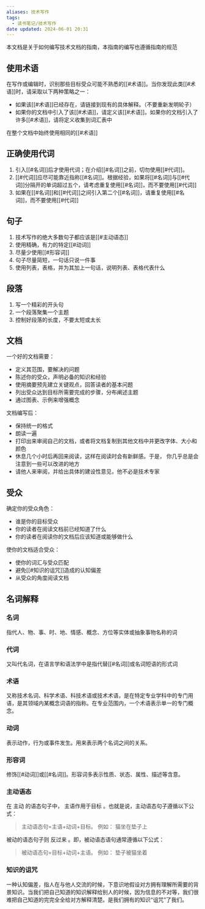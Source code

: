 ```yaml
---
aliases: 技术写作
tags:
  - 读书笔记/技术写作
date updated: 2024-06-01 20:31
---
```


本文档是关于如何编写技术文档的指南，本指南的编写也遵循指南的规范

## 使用术语

在写作或编辑时，识别那些目标受众可能不熟悉的[[#术语]]。当你发现此类[[#术语]]时，请采取以下两种策略之一：

- 如果该[[#术语]]已经存在，请链接到现有的具体解释。（不要重新发明轮子）
- 如果你的文档中引入了该[[#术语]]，请定义该[[#术语]]。如果你的文档引入了许多[[#术语]]，请将定义收集到词汇表中

在整个文档中始终使用相同的[[#术语]]

## 正确使用代词

1. 引入[[#名词]]后才使用代词；在介绍[[#名词]]之前，切勿使用[[#代词]]。
2. [[#代词]]应尽可能靠近指称[[#名词]]。根据经验，如果将[[#名词]]与[[#代词]]分隔开的单词超过五个，请考虑重复使用[[#名词]]，而不要使用[[#代词]]
3. 如果在[[#名词]]和[[#代词]]之间引入第二个[[#名词]]，请重复使用[[#名词]]，而不要使用[[#代词]]

## 句子

1. 技术写作的绝大多数句子都应该是[[#主动语态]]
2. 使用精确，有力的特定[[#动词]]
3. 尽量少使用[[#形容词]]
4. 句子尽量简短，一句话只说一件事
5. 使用列表，表格，并为其加上一句话，说明列表、表格代表什么

## 段落

1. 写一个精彩的开头句
2. 一个段落聚集一个主题
3. 控制好段落的长度，不要太短或太长

## 文档

一个好的文档需要：

- 定义其范围，要解决的问题
- 陈述你的受众，声明必备的知识和经验
- 使用摘要预先建立关键观点，回答读者的基本问题
- 列出受众达到目标所需要完成的步骤，分布阐述主题
- 通过图表、示例来增强概念

文档编写后：

- 保持统一的格式
- 朗读一遍
- 打印出来审阅自己的文档，或者将文档复制到其他文档中并更改字体、大小和颜色
- 休息几个小时后再回来阅读，这样在阅读时会有新鲜感。于是， 你几乎总是会注意到一些可以改进的地方
- 请他人来审阅，并给出具体的建设性意见，他不必是技术专家

## 受众

确定你的受众角色：

- 谁是你的目标受众
- 你的读者在阅读文档前已经知道了什么
- 你的读者在阅读你的文档后应该知道或能够做什么

使你的文档适合受众：

- 使你的词汇与受众匹配
- 避免[[#知识的诅咒]]造成的认知偏差
- 从受众的角度阅读文档

## 名词解释

### 名词

指代人、物、事、时、地、情感、概念、方位等实体或抽象事物名称的词

### 代词

又叫代名词，在语言学和语法学中是指代替[[#名词]]或名词短语的形式词

### 术语

又称技术名词、科学术语、科技术语或技术术语，是在特定专业学科中的专门用语，是其领域内某概念词语的指称。在专业范围内，一个术语表示单一的专门概念。

### 动词

表示动作，行为或事件发生。用来表示两个名词之间的关系。

### 形容词

修饰[[#动词]]或[[#名词]]。形容词多表示性质、状态、属性、描述等含意。

### 主动语态

在 主动 的语态句子中， 主语作用于目标 。也就是说，主动语态句子遵循以下公式：

> 主动语态句=主语+动词+目标。 例如： 猫坐在垫子上

被动的语态句子则 反过来 。即，被动语态语句通常遵循以下公式：

> 被动语态句=目标+动词+主语。 例如： 垫子被猫坐着

### 知识的诅咒

一种认知偏差，指人在与他人交流的时候，下意识地假设对方拥有理解所需要的背景知识。当我们把自己知道的知识解释给别人的时候，因为信息的不对等，我们很难把自己知道的完完全全给对方解释清楚。是我们拥有的知识“诅咒”了我们。

